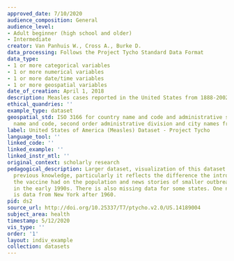 ```yaml
---
approved_date: 7/10/2020
audience_composition: General
audience_level:
- Adult beginner (high school and older)
- Intermediate
creator: Van Panhuis W., Cross A., Burke D.
data_processing: Follows the Project Tycho Standard Data Format
data_type:
- 1 or more categorical variables
- 1 or more numerical variables
- 1 or more date/time variables
- 1 or more geospatial variables
date_of_creation: April 1, 2018
description: Measles cases reported in the United States from 1888-2002.
ethical_quandries: ''
example_type: dataset
geospatial_std: ISO 3166 for country name and code and administrative subdivision
  name and code, second order administrative division and city names from Geonames
label: United States of America (Measles) Dataset - Project Tycho
language_tool: ''
linked_code: ''
linked_example: ''
linked_instr_mtl: ''
original_context: scholarly research
pedagogical_description: Larger dataset, visualization of this dataset can reinforce
  previous knowledge, particularly it reflects the difference the introduction of
  the vaccine had on the population and news stories of smaller outbreaks happening
  in the early 1990s. There is also missing data for some states. One noticeable omission
  is data from New York after 1960.
pid: ds2
source_url: http://doi.org/10.25337/T7/ptycho.v2.0/US.14189004
subject_area: health
timestamp: 5/12/2020
vis_type: ''
order: '1'
layout: indiv_example
collection: datasets
---
```

